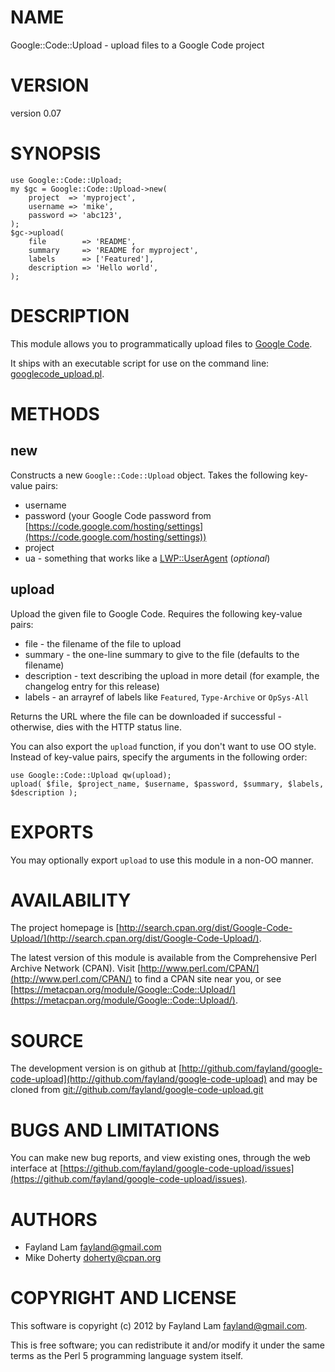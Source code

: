 # NAME

Google::Code::Upload - upload files to a Google Code project

# VERSION

version 0.07

# SYNOPSIS

    use Google::Code::Upload;
    my $gc = Google::Code::Upload->new(
        project  => 'myproject',
        username => 'mike',
        password => 'abc123',
    );
    $gc->upload(
        file        => 'README',
        summary     => 'README for myproject',
        labels      => ['Featured'],
        description => 'Hello world',
    );

# DESCRIPTION

This module allows you to programmatically upload files to [Google Code](https://googlecode.com).

It ships with an executable script for use on the command line: [googlecode\_upload.pl](http://search.cpan.org/perldoc?googlecode\_upload.pl).

# METHODS

## new

Constructs a new `Google::Code::Upload` object. Takes the following key-value
pairs:

- username
- password (your Google Code password from [https://code.google.com/hosting/settings](https://code.google.com/hosting/settings))
- project
- ua - something that works like a [LWP::UserAgent](http://search.cpan.org/perldoc?LWP::UserAgent) (_optional_)

## upload

Upload the given file to Google Code. Requires the following key-value pairs:

- file - the filename of the file to upload
- summary - the one-line summary to give to the file (defaults to the filename)
- description - text describing the upload in more detail (for example, the
changelog entry for this release)
- labels - an arrayref of labels like `Featured`, `Type-Archive` or `OpSys-All`

Returns the URL where the file can be downloaded if successful - otherwise, dies
with the HTTP status line.

You can also export the `upload` function, if you don't want to use OO style.
Instead of key-value pairs, specify the arguments in the following order:

    use Google::Code::Upload qw(upload);
    upload( $file, $project_name, $username, $password, $summary, $labels, $description );

# EXPORTS

You may optionally export `upload` to use this module in a non-OO manner.

# AVAILABILITY

The project homepage is [http://search.cpan.org/dist/Google-Code-Upload/](http://search.cpan.org/dist/Google-Code-Upload/).

The latest version of this module is available from the Comprehensive Perl
Archive Network (CPAN). Visit [http://www.perl.com/CPAN/](http://www.perl.com/CPAN/) to find a CPAN
site near you, or see [https://metacpan.org/module/Google::Code::Upload/](https://metacpan.org/module/Google::Code::Upload/).

# SOURCE

The development version is on github at [http://github.com/fayland/google-code-upload](http://github.com/fayland/google-code-upload)
and may be cloned from [git://github.com/fayland/google-code-upload.git](git://github.com/fayland/google-code-upload.git)

# BUGS AND LIMITATIONS

You can make new bug reports, and view existing ones, through the
web interface at [https://github.com/fayland/google-code-upload/issues](https://github.com/fayland/google-code-upload/issues).

# AUTHORS

- Fayland Lam <fayland@gmail.com>
- Mike Doherty <doherty@cpan.org>

# COPYRIGHT AND LICENSE

This software is copyright (c) 2012 by Fayland Lam <fayland@gmail.com>.

This is free software; you can redistribute it and/or modify it under
the same terms as the Perl 5 programming language system itself.
